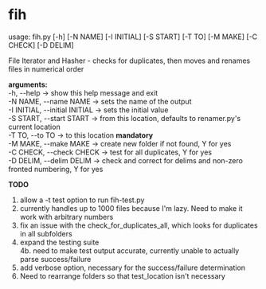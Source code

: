 # fih
usage: fih.py [-h] [-N NAME] [-I INITIAL] [-S START] [-T TO] [-M MAKE] [-C CHECK] [-D DELIM]  

File Iterator and Hasher - checks for duplicates, then moves and renames files in numerical order  

**arguments:**  
  -h, --help -> show this help message and exit  
  -N NAME, --name NAME -> sets the name of the output  
  -I INITIAL, --initial INITIAL -> sets the initial value  
  -S START, --start START -> from this location, defaults to renamer.py's current location  
  -T TO, --to TO -> to this location **mandatory**  
  -M MAKE, --make MAKE -> create new folder if not found, Y for yes  
  -C CHECK, --check CHECK -> test for all duplicates, Y for yes  
  -D DELIM, --delim DELIM -> check and correct for delims and non-zero fronted numbering, Y for yes  


**TODO**  

1. allow a -t test option to run fih-test.py  
2. currently handles up to 1000 files because I'm lazy.  Need to make it work with arbitrary numbers  
3. fix an issue with the check_for_duplicates_all, which looks for duplicates in all subfolders   
4. expand the testing suite   
	4b. need to make test output accurate, currently unable to actually parse success/failure  
5. add verbose option, necessary for the success/failure determination  
6. Need to rearrange folders so that test_location isn't necessary
